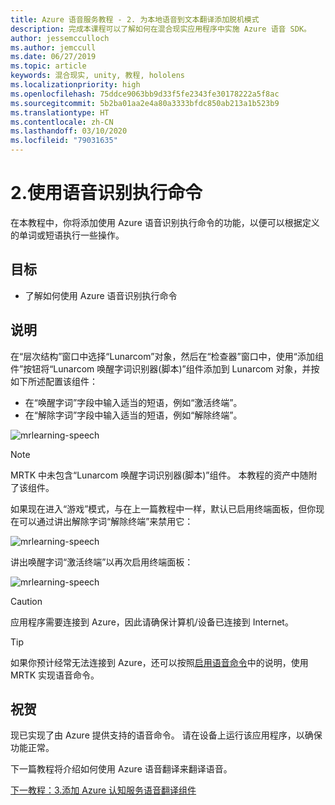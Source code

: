 ```yaml
---
title: Azure 语音服务教程 - 2. 为本地语音到文本翻译添加脱机模式
description: 完成本课程可以了解如何在混合现实应用程序中实施 Azure 语音 SDK。
author: jessemcculloch
ms.author: jemccull
ms.date: 06/27/2019
ms.topic: article
keywords: 混合现实, unity, 教程, hololens
ms.localizationpriority: high
ms.openlocfilehash: 75ddce9063bb9d33f5fe2343fe30178222a5f8ac
ms.sourcegitcommit: 5b2ba01aa2e4a80a3333bfdc850ab213a1b523b9
ms.translationtype: HT
ms.contentlocale: zh-CN
ms.lasthandoff: 03/10/2020
ms.locfileid: "79031635"
---
```

# <a name="2-using-speech-recognition-to-execute-commands"></a>2.使用语音识别执行命令

在本教程中，你将添加使用 Azure 语音识别执行命令的功能，以便可以根据定义的单词或短语执行一些操作。

## <a name="objectives"></a>目标

* 了解如何使用 Azure 语音识别执行命令

## <a name="instructions"></a>说明

在“层次结构”窗口中选择“Lunarcom”对象，然后在“检查器”窗口中，使用“添加组件”按钮将“Lunarcom 唤醒字词识别器(脚本)”组件添加到 Lunarcom 对象，并按如下所述配置该组件：   

* 在“唤醒字词”字段中输入适当的短语，例如“激活终端”。  
* 在“解除字词”字段中输入适当的短语，例如“解除终端”。  

![mrlearning-speech](images/mrlearning-speech/tutorial2-section1-step1-1.png)

> [!NOTE]
> MRTK 中未包含“Lunarcom 唤醒字词识别器(脚本)”组件。 本教程的资产中随附了该组件。

如果现在进入“游戏”模式，与在上一篇教程中一样，默认已启用终端面板，但你现在可以通过讲出解除字词“解除终端”来禁用它： 

![mrlearning-speech](images/mrlearning-speech/tutorial2-section1-step1-2.png)

讲出唤醒字词“激活终端”以再次启用终端面板： 

![mrlearning-speech](images/mrlearning-speech/tutorial2-section1-step1-3.png)

> [!CAUTION]
> 应用程序需要连接到 Azure，因此请确保计算机/设备已连接到 Internet。

> [!TIP]
> 如果你预计经常无法连接到 Azure，还可以按照[启用语音命令](mrlearning-base-ch5.md#enabling-voice-commands)中的说明，使用 MRTK 实现语音命令。

## <a name="congratulations"></a>祝贺

现已实现了由 Azure 提供支持的语音命令。 请在设备上运行该应用程序，以确保功能正常。

下一篇教程将介绍如何使用 Azure 语音翻译来翻译语音。

[下一教程：3.添加 Azure 认知服务语音翻译组件](mrlearning-speechSDK-ch3.md)
